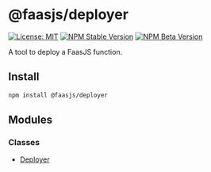 # @faasjs/deployer

[![License: MIT](https://img.shields.io/npm/l/@faasjs/deployer.svg)](https://github.com/faasjs/faasjs/blob/main/packages/faasjs/deployer/LICENSE)
[![NPM Stable Version](https://img.shields.io/npm/v/@faasjs/deployer/stable.svg)](https://www.npmjs.com/package/@faasjs/deployer)
[![NPM Beta Version](https://img.shields.io/npm/v/@faasjs/deployer/beta.svg)](https://www.npmjs.com/package/@faasjs/deployer)

A tool to deploy a FaasJS function.

## Install

```sh
npm install @faasjs/deployer
```

## Modules

### Classes

- [Deployer](classes/Deployer.md)
